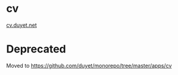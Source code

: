 # cv
[cv.duyet.net](https://cv.duyet.net)

# Deprecated

Moved to https://github.com/duyet/monorepo/tree/master/apps/cv
